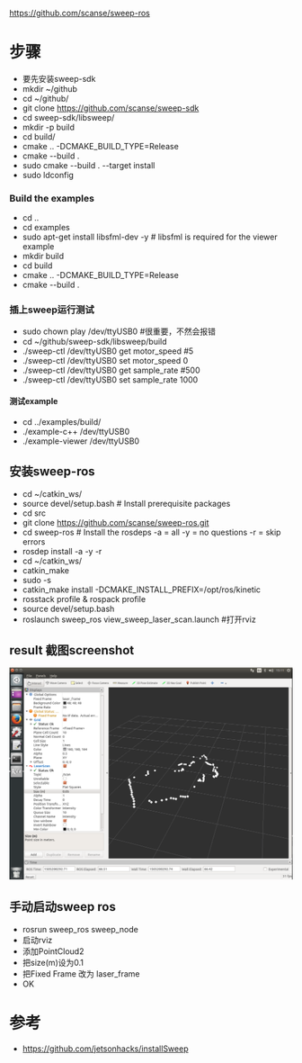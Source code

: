 https://github.com/scanse/sweep-ros

# 步骤
- 要先安装sweep-sdk 
- mkdir ~/github
- cd ~/github/
- git clone https://github.com/scanse/sweep-sdk
- cd sweep-sdk/libsweep/
- mkdir -p build
- cd build/
- cmake .. -DCMAKE_BUILD_TYPE=Release
- cmake --build .
- sudo cmake --build . --target install
- sudo ldconfig
### Build the examples
- cd ..
- cd examples
- sudo apt-get install libsfml-dev -y # libsfml is required for the viewer example
- mkdir build
- cd build
- cmake .. -DCMAKE_BUILD_TYPE=Release
- cmake --build .
### 插上sweep运行测试
- sudo chown play /dev/ttyUSB0 #很重要，不然会报错
- cd ~/github/sweep-sdk/libsweep/build
- ./sweep-ctl /dev/ttyUSB0 get motor_speed #5
- ./sweep-ctl /dev/ttyUSB0 set motor_speed 0
- ./sweep-ctl /dev/ttyUSB0 get sample_rate #500
- ./sweep-ctl /dev/ttyUSB0 set sample_rate 1000
####  测试example
- cd ../examples/build/
- ./example-c++ /dev/ttyUSB0 
- ./example-viewer /dev/ttyUSB0 

## 安装sweep-ros
- cd ~/catkin_ws/
- source devel/setup.bash # Install prerequisite packages
- cd src
- git clone https://github.com/scanse/sweep-ros.git
- cd sweep-ros  # Install the rosdeps -a = all -y = no questions -r = skip errors 
- rosdep install -a -y -r
- cd ~/catkin_ws/
- catkin_make
- sudo -s 
- catkin_make install  -DCMAKE_INSTALL_PREFIX=/opt/ros/kinetic
- rosstack profile & rospack profile
- source devel/setup.bash
- roslaunch sweep_ros view_sweep_laser_scan.launch #打开rviz


## result 截图screenshot
![laser](screenshot-laser.png "laser")


## 手动启动sweep ros
- rosrun sweep_ros sweep_node
- 启动rviz
- 添加PointCloud2
- 把size(m)设为0.1
- 把Fixed Frame 改为 laser_frame
- OK

# 参考
- https://github.com/jetsonhacks/installSweep
